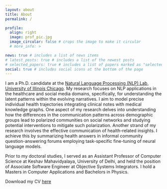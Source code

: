 ```yaml
---
layout: about
title: About
permalink: /

profile:
  align: right
  image: prof_pic.jpg
  image_circular: false # crops the image to make it circular
  # more_info: >

news: true # includes a list of news items
# latest_posts: true # includes a list of the newest posts
# selected_papers: true # includes a list of papers marked as "selected={true}"
social: true # includes social icons at the bottom of the page
---
```


I am a Ph.D. candidate at the [Natural Language Processing (NLP) Lab, University of Illinois Chicago](https://nlp.lab.uic.edu/). My research focuses on NLP applications in the healthcare and social media domains, specifically, for understanding the latent patterns within the evolving narratives. I aim to model precise individual health trajectories integrating clinical notes with medical knowledge graphs. One aspect of my research delves into understanding how the differences in the communication patterns across demographic groups lead to polarized communities on social networks and studying potential interventions to mitigate such polarization. Another strand of my research involves the effective communication of health-related insights. I achieve this by summarizing health answers in informal community question-answering forums employing task-specific fine-tuning of neural language models. 

Prior to my doctoral studies, I served as an Assistant Professor of Computer Science at Keshav Mahavidyalaya, University of Delhi, and held the position of Associate Software Engineer at Objective Systems Integrators. I hold a Masters in Computer Applications and Bachelors in Physics.

<object data="/assets/pdf/CV_ROCHANA_CHATURVEDI.pdf" type="application/pdf" width="100%" height="800px">
  <p>Download my CV <a href="CV_ROCHANA_CHATURVEDI.pdf">here</a> </p>  
</object>
